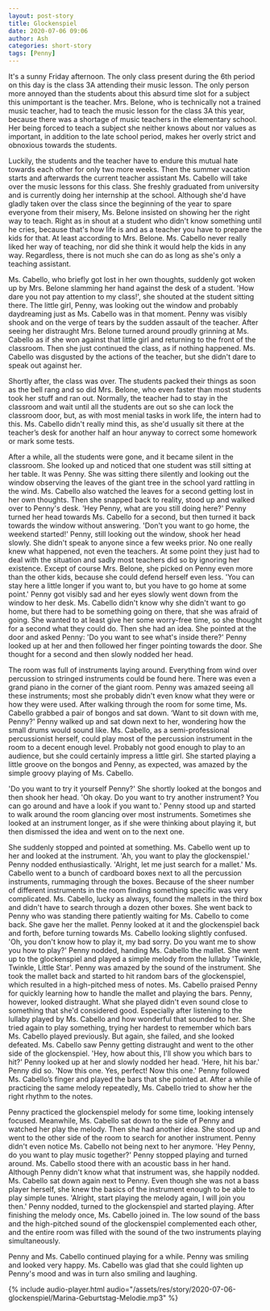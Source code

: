 ```yaml
---
layout: post-story
title: Glockenspiel
date: 2020-07-06 09:06
author: Ash
categories: short-story
tags: [Penny]
---
```


It's a sunny Friday afternoon. The only class present during the 6th period on this day is the class 3A attending their music lesson. The only person more annoyed than the students about this absurd time slot for a subject this unimportant is the teacher. Mrs. Belone, who is technically not a trained music teacher, had to teach the music lesson for the class 3A this year, because there was a shortage of music teachers in the elementary school. Her being forced to teach a subject she neither knows about nor values as important, in addition to the late school period, makes her overly strict and obnoxious towards the students.

Luckily, the students and the teacher have to endure this mutual hate towards each other for only two more weeks. Then the summer vacation starts and afterwards the current teacher assistant Ms. Cabello will take over the music lessons for this class. She freshly graduated from university and is currently doing her internship at the school. Although she'd have gladly taken over the class since the beginning of the year to spare everyone from their misery, Ms. Belone insisted on showing her the right way to teach. Right as in shout at a student who didn't know something until he cries, because that's how life is and as a teacher you have to prepare the kids for that. At least according to Mrs. Belone. Ms. Cabello never really liked her way of teaching, nor did she think it would help the kids in any way. Regardless, there is not much she can do as long as she's only a teaching assistant.

Ms. Cabello, who briefly got lost in her own thoughts, suddenly got woken up by Mrs. Belone slamming her hand against the desk of a student. 'How dare you not pay attention to my class!', she shouted at the student sitting there. The little girl, Penny, was looking out the window and probably daydreaming just as Ms. Cabello was in that moment. Penny was visibly shook and on the verge of tears by the sudden assault of the teacher. After seeing her distraught Mrs. Belone turned around proudly grinning at Ms. Cabello as if she won against that little girl and returning to the front of the classroom. Then she just continued the class, as if nothing happened. Ms. Cabello was disgusted by the actions of the teacher, but she didn't dare to speak out against her.

Shortly after, the class was over. The students packed their things as soon as the bell rang and so did Mrs. Belone, who even faster than most students took her stuff and ran out. Normally, the teacher had to stay in the classroom and wait until all the students are out so she can lock the classroom door, but, as with most menial tasks in work life, the intern had to this. Ms. Cabello didn't really mind this, as she'd usually sit there at the teacher’s desk for another half an hour anyway to correct some homework or mark some tests.

After a while, all the students were gone, and it became silent in the classroom. She looked up and noticed that one student was still sitting at her table. It was Penny. She was sitting there silently and looking out the window observing the leaves of the giant tree in the school yard rattling in the wind. Ms. Cabello also watched the leaves for a second getting lost in her own thoughts. Then she snapped back to reality, stood up and walked over to Penny's desk. 'Hey Penny, what are you still doing here?' Penny turned her head towards Ms. Cabello for a second, but then turned it back towards the window without answering. 'Don't you want to go home, the weekend started!' Penny, still looking out the window, shook her head slowly. She didn't speak to anyone since a few weeks prior. No one really knew what happened, not even the teachers. At some point they just had to deal with the situation and sadly most teachers did so by ignoring her existence. Except of course Mrs. Belone, she picked on Penny even more than the other kids, because she could defend herself even less. 'You can stay here a little longer if you want to, but you have to go home at some point.' Penny got visibly sad and her eyes slowly went down from the window to her desk. Ms. Cabello didn't know why she didn't want to go home, but there had to be something going on there, that she was afraid of going. She wanted to at least give her some worry-free time, so she thought for a second what they could do. Then she had an idea. She pointed at the door and asked Penny: 'Do you want to see what's inside there?' Penny looked up at her and then followed her finger pointing towards the door. She thought for a second and then slowly nodded her head.

The room was full of instruments laying around. Everything from wind over percussion to stringed instruments could be found here. There was even a grand piano in the corner of the giant room. Penny was amazed seeing all these instruments; most she probably didn't even know what they were or how they were used. After walking through the room for some time, Ms. Cabello grabbed a pair of bongos and sat down. ‘Want to sit down with me, Penny?' Penny walked up and sat down next to her, wondering how the small drums would sound like. Ms. Cabello, as a semi-professional percussionist herself, could play most of the percussion instrument in the room to a decent enough level. Probably not good enough to play to an audience, but she could certainly impress a little girl. She started playing a little groove on the bongos and Penny, as expected, was amazed by the simple groovy playing of Ms. Cabello.

'Do you want to try it yourself Penny?' She shortly looked at the bongos and then shook her head. 'Oh okay. Do you want to try another instrument? You can go around and have a look if you want to.' Penny stood up and started to walk around the room glancing over most instruments. Sometimes she looked at an instrument longer, as if she were thinking about playing it, but then dismissed the idea and went on to the next one.

She suddenly stopped and pointed at something. Ms. Cabello went up to her and looked at the instrument. 'Ah, you want to play the glockenspiel.' Penny nodded enthusiastically. 'Alright, let me just search for a mallet.' Ms. Cabello went to a bunch of cardboard boxes next to all the percussion instruments, rummaging through the boxes. Because of the sheer number of different instruments in the room finding something specific was very complicated. Ms. Cabello, lucky as always, found the mallets in the third box and didn't have to search through a dozen other boxes. She went back to Penny who was standing there patiently waiting for Ms. Cabello to come back. She gave her the mallet. Penny looked at it and the glockenspiel back and forth, before turning towards Ms. Cabello looking slightly confused. 'Oh, you don't know how to play it, my bad sorry. Do you want me to show you how to play?' Penny nodded, handing Ms. Cabello the mallet. She went up to the glockenspiel and played a simple melody from the lullaby 'Twinkle, Twinkle, Little Star'. Penny was amazed by the sound of the instrument. She took the mallet back and started to hit random bars of the glockenspiel, which resulted in a high-pitched mess of notes. Ms. Cabello praised Penny for quickly learning how to handle the mallet and playing the bars. Penny, however, looked distraught. What she played didn't even sound close to something that she'd considered good. Especially after listening to the lullaby played by Ms. Cabello and how wonderful that sounded to her. She tried again to play something, trying her hardest to remember which bars Ms. Cabello played previously. But again, she failed, and she looked defeated. Ms. Cabello saw Penny getting distraught and went to the other side of the glockenspiel. 'Hey, how about this, I'll show you which bars to hit?' Penny looked up at her and slowly nodded her head. 'Here, hit his bar.' Penny did so. 'Now this one. Yes, perfect! Now this one.' Penny followed Ms. Cabello’s finger and played the bars that she pointed at. After a while of practicing the same melody repeatedly, Ms. Cabello tried to show her the right rhythm to the notes.

Penny practiced the glockenspiel melody for some time, looking intensely focused. Meanwhile, Ms. Cabello sat down to the side of Penny and watched her play the melody. Then she had another idea. She stood up and went to the other side of the room to search for another instrument. Penny didn't even notice Ms. Cabello not being next to her anymore. 'Hey Penny, do you want to play music together?' Penny stopped playing and turned around. Ms. Cabello stood there with an acoustic bass in her hand. Although Penny didn't know what that instrument was, she happily nodded. Ms. Cabello sat down again next to Penny. Even though she was not a bass player herself, she knew the basics of the instrument enough to be able to play simple tunes. 'Alright, start playing the melody again, I will join you then.' Penny nodded, turned to the glockenspiel and started playing. After finishing the melody once, Ms. Cabello joined in. The low sound of the bass and the high-pitched sound of the glockenspiel complemented each other, and the entire room was filled with the sound of the two instruments playing simultaneously.

Penny and Ms. Cabello continued playing for a while. Penny was smiling and looked very happy. Ms. Cabello was glad that she could lighten up Penny's mood and was in turn also smiling and laughing.

{% include audio-player.html audio="/assets/res/story/2020-07-06-glockenspiel/Marina-Geburtstag-Melodie.mp3" %}
